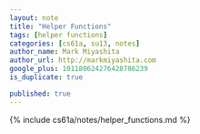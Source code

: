 ```yaml
---
layout: note
title: "Helper Functions"
tags: [helper functions]
categories: [cs61a, su13, notes]
author_name: Mark Miyashita
author_url: http://markmiyashita.com
google_plus: 101180624276428786239
is_duplicate: true

published: true
---
```


{% include cs61a/notes/helper_functions.md %}